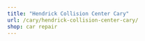 ```yaml
---
title: "Hendrick Collision Center Cary"
url: /cary/hendrick-collision-center-cary/
shop: car repair
---
```

